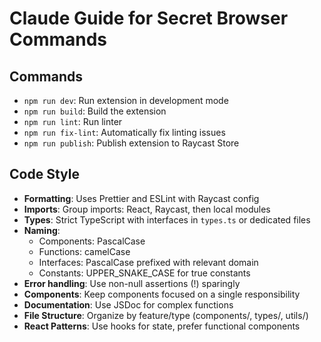 # Claude Guide for Secret Browser Commands

## Commands

- `npm run dev`: Run extension in development mode
- `npm run build`: Build the extension
- `npm run lint`: Run linter
- `npm run fix-lint`: Automatically fix linting issues
- `npm run publish`: Publish extension to Raycast Store

## Code Style

- **Formatting**: Uses Prettier and ESLint with Raycast config
- **Imports**: Group imports: React, Raycast, then local modules
- **Types**: Strict TypeScript with interfaces in `types.ts` or dedicated files
- **Naming**:
  - Components: PascalCase
  - Functions: camelCase
  - Interfaces: PascalCase prefixed with relevant domain
  - Constants: UPPER_SNAKE_CASE for true constants
- **Error handling**: Use non-null assertions (!) sparingly
- **Components**: Keep components focused on a single responsibility
- **Documentation**: Use JSDoc for complex functions
- **File Structure**: Organize by feature/type (components/, types/, utils/)
- **React Patterns**: Use hooks for state, prefer functional components
